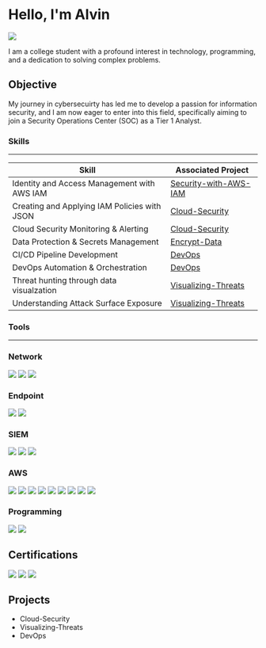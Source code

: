# Hello, I'm Alvin
<a href="https://www.linkedin.com/in/alvin-janton-003442254" target="_blank">
  <img src="https://img.shields.io/badge/-LinkedIn-0072b1?&style=for-the-badge&logo=linkedin&logoColor=white" />
</a>

I am a college student with a profound interest in technology, programming, and a dedication to solving complex problems.

## Objective


My journey in cybersecuirty has led me to develop a passion for information security, and I am now eager to enter into this field, specifically aiming to join a Security Operations Center (SOC) as a Tier 1 Analyst.

### Skills
---

| Skill | Associated Project |
|-----------------------------------------------|----------------------------|
| Identity and Access Management with AWS IAM | <a href="https://github.com/Alvin-Janton/Cloud-Security/tree/3ba51adcd00e4635a317cd9f4111c1fb4d490009/Encrypt-Data">Security-with-AWS-IAM</a>|
| Creating and Applying IAM Policies with JSON | <a href="https://github.com/Alvin-Janton/Cloud-Security/tree/3ba51adcd00e4635a317cd9f4111c1fb4d490009/Encrypt-Data">Cloud-Security</a>|
| Cloud Security Monitoring & Alerting | <a href="https://github.com/Alvin-Janton/Cloud-Security.git">Cloud-Security</a>|
| Data Protection & Secrets Management | <a href="https://github.com/Alvin-Janton/Cloud-Security/tree/3ba51adcd00e4635a317cd9f4111c1fb4d490009/Encrypt-Data">Encrypt-Data</a>|
| CI/CD Pipeline Development | <a href="https://github.com/Alvin-Janton/DevOps.git">DevOps</a>|
| DevOps Automation & Orchestration | <a href="https://github.com/Alvin-Janton/DevOps.git">DevOps</a>|
| Threat hunting through data visualzation | <a href="https://github.com/Alvin-Janton/Visualizing-Threats.git">Visualizing-Threats</a>|
| Understanding Attack Surface Exposure | <a href="https://github.com/Alvin-Janton/Visualizing-Threats.git">Visualizing-Threats</a>|
### Tools
---


### Network
<div>
    <img src="https://img.shields.io/badge/-Wireshark-1679A7?&style=for-the-badge&logo=Wireshark&logoColor=white" />
    <img src="https://img.shields.io/badge/-Suricata-EF3B2D?&style=for-the-badge&logo=Suricata&logoColor=white" />
    <img src="https://img.shields.io/badge/-Zeek-777BB4?&style=for-the-badge&logo=Zeek&logoColor=white" />
</div>

### Endpoint
<div>
    <img src="https://img.shields.io/badge/-Microsoft_Defender_for_Endpoint-00A4EF?&style=for-the-badge&logo=Microsoft&logoColor=white" />
    <img src="https://img.shields.io/badge/-Velociraptor-4B275F?&style=for-the-badge&logo=Velociraptor&logoColor=white" />
</div>

### SIEM
<div>
    <img src="https://img.shields.io/badge/-Microsoft_Sentinel-0078D4?&style=for-the-badge&logo=Microsoft&logoColor=white" />
    <img src="https://img.shields.io/badge/-Splunk-000000?&style=for-the-badge&logo=Splunk&logoColor=white" />
    <img src="https://img.shields.io/badge/-Elastic-005571?&style=for-the-badge&logo=Elastic&logoColor=white" />
</div>

### AWS
<div>
  <img src="https://img.shields.io/badge/-Amazon_S3-569A31?&style=for-the-badge&logo=AmazonAWS&logoColor=white" />
  <img src="https://img.shields.io/badge/-Amazon_EC2-FF9900?&style=for-the-badge&logo=AmazonAWS&logoColor=white" />
  <img src="https://img.shields.io/badge/-AWS_IAM-FF4F8B?&style=for-the-badge&logo=AmazonIAM&logoColor=white" />
  <img src="https://img.shields.io/badge/-Amazon_VPC-FF9900?&style=for-the-badge&logo=AmazonAWS&logoColor=white" />
  <img src="https://img.shields.io/badge/-AWS_CodePipeline-DD3366?&style=for-the-badge&logo=AWSCodePipeline&logoColor=white" />
  <img src="https://img.shields.io/badge/-AWS_CodeBuild-2C6287?&style=for-the-badge&logo=AWSCodeBuild&logoColor=white" />
  <img src="https://img.shields.io/badge/-AWS_CodeDeploy-E83200?&style=for-the-badge&logo=AWSCodeDeploy&logoColor=white" />
  <img src="https://img.shields.io/badge/-AWS_CodeArtifact-E16719?&style=for-the-badge&logo=AWSCodeArtifact&logoColor=white" />
  <img src="https://img.shields.io/badge/-Amazon_CloudWatch-FF4F8B?&style=for-the-badge&logo=AmazonCloudWatch&logoColor=white" />
</div>

### Programming
<div>
  <img src="https://img.shields.io/badge/-Python-3776AB?&style=for-the-badge&logo=Python&logoColor=white" />
  <img src="https://img.shields.io/badge/-Java-007396?&style=for-the-badge&logo=Java&logoColor=white" />
</div>

## Certifications

<div>
<img src="https://img.shields.io/badge/-Security%2B-FF0000?&style=for-the-badge&logo=CompTIA&logoColor=white" />
<img src="https://img.shields.io/badge/-ISC2_CC-006943?&style=for-the-badge&logo=ISC2&logoColor=white" />
<img src="https://img.shields.io/badge/-Google_Cybersecurity_Certificate-4285F4?&style=for-the-badge&logo=Google&logoColor=white" />
</div>

## Projects
- Cloud-Security
- Visualizing-Threats
- DevOps
